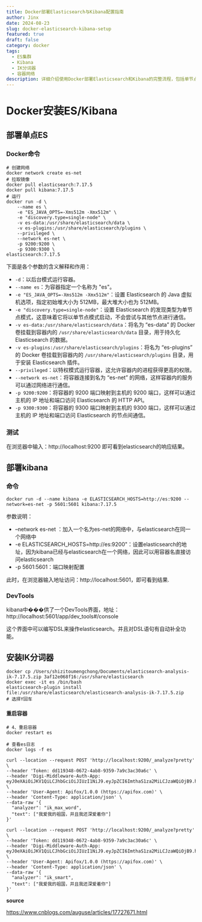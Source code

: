 ```yaml
---
title: Docker部署Elasticsearch与Kibana配置指南
author: Jinx
date: 2024-08-23
slug: docker-elasticsearch-kibana-setup
featured: true
draft: false
category: docker
tags:
  - ES集群
  - Kibana
  - IK分词器
  - 容器网络
description: 详细介绍使用Docker部署Elasticsearch和Kibana的完整流程，包括单节点ES配置、Kibana连接设置、IK分词器安装以及容器网络管理等关键步骤的最佳实践
---
```


# Docker安装ES/Kibana

## 部署单点ES

### Docker命令

```shell
# 创建网络
docker network create es-net
# 拉取镜像
docker pull elasticsearch:7.17.5
docker pull kibana:7.17.5
# 运行
docker run -d \
    --name es \
    -e "ES_JAVA_OPTS=-Xms512m -Xmx512m" \
    -e "discovery.type=single-node" \
    -v es-data:/usr/share/elasticsearch/data \
    -v es-plugins:/usr/share/elasticsearch/plugins \
    --privileged \
    --network es-net \
    -p 9200:9200 \
    -p 9300:9300 \
elasticsearch:7.17.5
```

下面是各个参数的含义解释和作用：

- `-d`：以后台模式运行容器。
- `--name es`：为容器指定一个名称为 "es"。
- `-e "ES_JAVA_OPTS=-Xms512m -Xmx512m"`：设置 Elasticsearch 的 Java 虚拟机选项，指定初始堆大小为 512MB，最大堆大小也为 512MB。
- `-e "discovery.type=single-node"`：设置 Elasticsearch 的发现类型为单节点模式，这意味着它将以单节点模式启动，不会尝试与其他节点进行通信。
- `-v es-data:/usr/share/elasticsearch/data`：将名为 “es-data” 的 Docker 卷挂载到容器内的 `/usr/share/elasticsearch/data` 目录，用于持久化 Elasticsearch 的数据。
- `-v es-plugins:/usr/share/elasticsearch/plugins`：将名为 “es-plugins” 的 Docker 卷挂载到容器内的 `/usr/share/elasticsearch/plugins` 目录，用于安装 Elasticsearch 插件。
- `--privileged`：以特权模式运行容器，这允许容器内的进程获得更高的权限。
- `--network es-net`：将容器连接到名为 “es-net” 的网络，这样容器内的服务可以通过网络进行通信。
- `-p 9200:9200`：将容器的 9200 端口映射到主机的 9200 端口，这样可以通过主机的 IP 地址和端口访问 Elasticsearch 的 HTTP API。
- `-p 9300:9300`：将容器的 9300 端口映射到主机的 9300 端口，这样可以通过主机的 IP 地址和端口访问 Elasticsearch 的节点间通信。

### 测试

在浏览器中输入：http://localhost:9200 即可看到elasticsearch的响应结果。

## 部署kibana

### 命令

```shell
docker run -d --name kibana -e ELASTICSEARCH_HOSTS=http://es:9200 --network=es-net -p 5601:5601 kibana:7.17.5
```

参数说明：

- –network es-net ：加入一个名为es-net的网络中，与elasticsearch在同一个网络中
- -e ELASTICSEARCH_HOSTS=http://es:9200"：设置elasticsearch的地址，因为kibana已经与elasticsearch在一个网络，因此可以用容器名直接访问elasticsearch
- -p 5601:5601：端口映射配置

此时，在浏览器输入地址访问：http://localhost:5601，即可看到结果.

### DevTools

kibana中���供了一个DevTools界面，地址：http://localhost:5601/app/dev_tools#/console

这个界面中可以编写DSL来操作elasticsearch。并且对DSL语句有自动补全功能。

## 安装IK分词器

```shell
docker cp /Users/shizitoumengchong/Documents/elasticsearch-analysis-ik-7.17.5.zip 3af12e068f16:/usr/share/elasticsearch
docker exec -it es /bin/bash
elasticsearch-plugin install file:/usr/share/elasticsearch/elasticsearch-analysis-ik-7.17.5.zip
# 选择Y回车
```

#### 重启容器

```shell
# 4、重启容器
docker restart es

# 查看es日志
docker logs -f es
```

```shell
curl --location --request POST 'http://localhost:9200/_analyze?pretty' \
--header 'Token: dd119348-0672-4ab8-9359-7a9c3ac30a6c' \
--header 'Digi-Middleware-Auth-App: eyJ0eXAiOiJKV1QiLCJhbGciOiJIUzI1NiJ9.eyJpZCI6ImthaS1za2MiLCJzaWQiOjB9.hQL5afikrokZJPJ4mUldcLsgmJXQMxegUEWI4Apyzrg' \
--header 'User-Agent: Apifox/1.0.0 (https://apifox.com)' \
--header 'Content-Type: application/json' \
--data-raw '{
  "analyzer": "ik_max_word",
  "text": ["我爱我的祖国，并且我还深爱着你"]
}'
```

```shell
curl --location --request POST 'http://localhost:9200/_analyze?pretty' \
--header 'Token: dd119348-0672-4ab8-9359-7a9c3ac30a6c' \
--header 'Digi-Middleware-Auth-App: eyJ0eXAiOiJKV1QiLCJhbGciOiJIUzI1NiJ9.eyJpZCI6ImthaS1za2MiLCJzaWQiOjB9.hQL5afikrokZJPJ4mUldcLsgmJXQMxegUEWI4Apyzrg' \
--header 'User-Agent: Apifox/1.0.0 (https://apifox.com)' \
--header 'Content-Type: application/json' \
--data-raw '{
  "analyzer": "ik_smart",
  "text": ["我爱我的祖国，并且我还深爱着你"]
}'
```

**source**

https://www.cnblogs.com/auguse/articles/17727671.html
